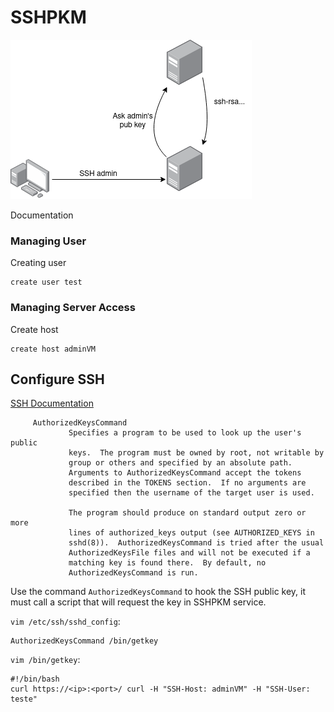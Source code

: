 # SSHPKM

![](img/diagram.png)

Documentation

### Managing User

Creating user
```
create user test
```

### Managing Server Access

Create host
```
create host adminVM
```

## Configure SSH

[SSH Documentation](https://man7.org/linux/man-pages/man5/sshd_config.5.html)
```
     AuthorizedKeysCommand
             Specifies a program to be used to look up the user's public
             keys.  The program must be owned by root, not writable by
             group or others and specified by an absolute path.
             Arguments to AuthorizedKeysCommand accept the tokens
             described in the TOKENS section.  If no arguments are
             specified then the username of the target user is used.

             The program should produce on standard output zero or more
             lines of authorized_keys output (see AUTHORIZED_KEYS in
             sshd(8)).  AuthorizedKeysCommand is tried after the usual
             AuthorizedKeysFile files and will not be executed if a
             matching key is found there.  By default, no
             AuthorizedKeysCommand is run.
```


Use the command `AuthorizedKeysCommand` to hook the SSH public key, it must call a script that will request the key in SSHPKM service.

`vim /etc/ssh/sshd_config`:
```
AuthorizedKeysCommand /bin/getkey
```

`vim /bin/getkey`:
```
#!/bin/bash
curl https://<ip>:<port>/ curl -H "SSH-Host: adminVM" -H "SSH-User: teste"
```